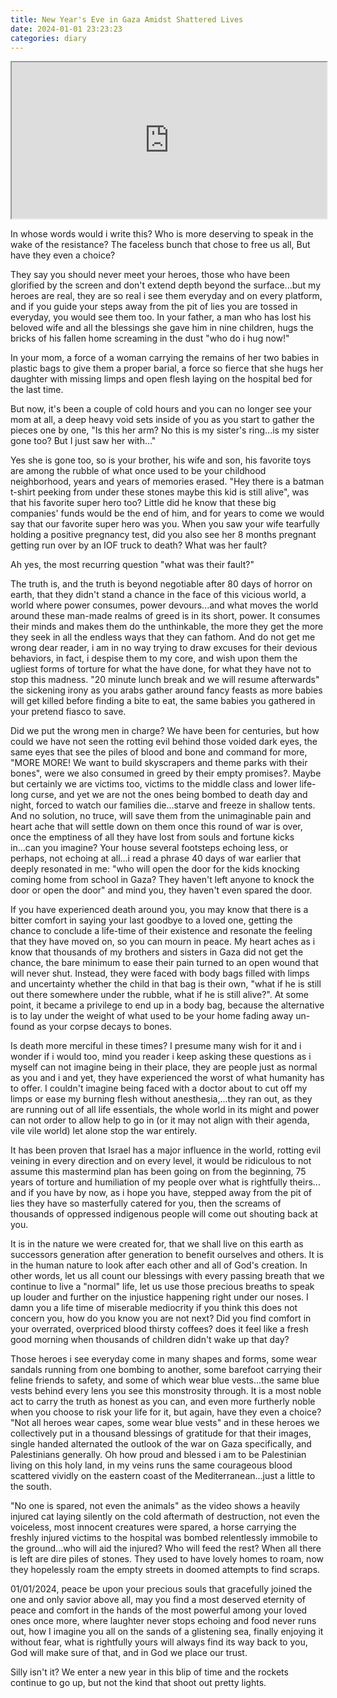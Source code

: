 ```yaml
---
title: New Year's Eve in Gaza Amidst Shattered Lives
date: 2024-01-01 23:23:23
categories: diary
---
```


<iframe height="250" src="https://www.youtube.com/embed/PwHr_vmW-oo" style="width:100%;"></iframe>

<!--more-->


<link rel="stylesheet" href="https://demos.ramon.codes/zuck.js/dist/skins/snapgram.css">
<link rel="stylesheet" href="https://demos.ramon.codes/zuck.js/dist/zuck.min.css">
<style>.tip.link {pointer-events: none;} #zuck-modal.with-effects{position: fixed !important;}</style>
<script src="https://demos.ramon.codes/zuck.js/dist/zuck.min.js"></script>

<div id="stories" class="storiesWrapper"></div>

<script>
    getAvatar = (id) => "https://api.multiavatar.com/avatar-" + id + ".png"
    var currentSkin = {
      avatars: true,
      list: false,
      autoFullScreen: false,
      cubeEffect: true,
      paginationArrows: false
    };
    fetch("/assets/stories.json").then(res => res.json()).then(res => {
        groupArray = res.reduce((group, entry) => {
                const time = new Date(entry.time).toISOString().split('T')[0];
                group[time] = group[time] ?? [];
                group[time].push(entry);
                return group;
            }, {});
        groupArray = Object.entries(groupArray).map(el =>  {
                return Zuck.buildTimelineItem(
                    el[0], 
                    getAvatar(el[0]),
                    el[0],
                    "",
                    new Date(el[1][0]).getTime() / 1000,
                    el[1].map(story => ([
                        story.time, story.type, 10, story.url, false, story.description?'#!':false, story.description, false, new Date(story.time).getTime() / 1000
                    ]))
                )
            })
        var stories = new Zuck('stories', {
            backNative: true,
            previousTap: true,
            skin: currentSkin['name'],
            autoFullScreen: currentSkin.autoFullScreen,
            avatars: currentSkin.avatars,
            paginationArrows: currentSkin.paginationArrows,
            list: currentSkin.list,
            cubeEffect: currentSkin.cubeEffect,
            localStorage: true,
            stories: groupArray.reverse()
        }
        )
    });
</script>


In whose words would i write this? Who is more deserving to speak in the wake of the resistance? The faceless bunch that chose to free us all, But have they even a choice?

They say you should never meet your heroes, those who have been glorified by the screen and  don't extend depth beyond the surface...but my heroes are real, they are so real i see them everyday and on every platform, and if you guide your steps away from the pit of lies you are tossed in everyday, you would see them too. In your father, a man who has lost his beloved wife and all the blessings she gave him in nine children, hugs the bricks of his fallen home screaming in the dust "who do i hug now!"

In your mom, a force of a woman carrying the remains of her two babies in plastic bags to give them a proper barial, a force so fierce that she hugs her daughter with missing limps and open flesh laying on the hospital bed for the last time. 

But now, it's been a couple of cold hours and you can no longer see your mom at all, a deep heavy void sets inside of you as you start to gather the pieces one by one, "Is this her arm? No this is my sister's ring...is my sister gone too? But I just saw her with..."

Yes she is gone too, so is your brother, his wife and son, his favorite toys are among the rubble of what once used to be your childhood neighborhood, years and years of memories erased. "Hey there is a batman t-shirt peeking from under these stones maybe this kid is still alive", was that his favorite super hero too? Little did he know that these big companies' funds would be the end of him, and for years to come we would say that our favorite super hero was you. When you saw your wife tearfully holding a positive pregnancy test, did you also see her 8 months pregnant getting run over by an IOF truck to death? What was her fault? 

Ah yes, the most recurring question "what was their fault?" 

The truth is, and the truth is beyond negotiable after 80 days of horror on earth, that they didn't stand a chance in the face of this vicious world, a world where power consumes, power devours...and what moves the world around these man-made realms of greed is in its short, power. It consumes their minds and makes them do the unthinkable, the more they get the more they seek in all the endless ways that they can fathom. And do not get me wrong dear reader, i am in no way trying to draw excuses for their devious behaviors, in fact, i despise them to my core, and wish upon them the ugliest forms of torture for what the have done, for what they have not to stop this madness. "20 minute lunch break and we will resume afterwards" the sickening irony as you arabs gather around fancy feasts as more babies will get killed before finding a bite to eat, the same babies you gathered in your pretend fiasco to save.

Did we put the wrong men in charge? We have been for centuries, but how could we have not seen the rotting evil behind those voided dark eyes, the same eyes that see the piles of blood and bone and command for more, "MORE MORE! We want to build skyscrapers and theme parks with their bones", were we also consumed in greed by their empty promises?. Maybe but certainly we are victims too, victims to the middle class and lower life-long curse, and yet we are not the ones being bombed to death day and night, forced to watch our families die...starve and freeze in shallow tents. And no solution, no truce, will save them from the unimaginable pain and heart ache that will settle down on them once this round of war is over, once the emptiness of all they have lost from souls and fortune kicks in...can you imagine? Your house several footsteps echoing less, or perhaps, not echoing at all...i read a phrase 40 days of war earlier that deeply resonated in me: "who will open the door for the kids knocking coming home from school in Gaza? They haven't left anyone to knock the door or open the door" and mind you, they haven't even spared the door. 

If you have experienced death around you, you may know that there is a bitter comfort in saying your last goodbye to a loved one, getting the chance to conclude a life-time of their existence and resonate the feeling that they have moved on, so you can mourn in peace. My heart aches as i know that thousands of my brothers and sisters in Gaza did not get the chance, the bare minimum to ease their pain turned to an open wound that will never shut. Instead, they were faced with body bags filled with limps and uncertainty whether the child in that bag is their own, "what if he is still out there somewhere under the rubble, what if he is still alive?". At some point, it became a privilege to end up in a body bag, because the alternative is to lay under the weight of what used to be your home fading away un-found as your corpse decays to bones. 

Is death more merciful in these times? I presume many wish for it and i wonder if i would too, mind you reader i keep asking these questions as i myself can not imagine being in their place, they are people just as normal as you and i and yet, they have experienced the worst of what humanity has to offer. I couldn't imagine being faced with a doctor about to cut off my limps or ease my burning flesh without anesthesia,...they ran out, as they are running out of all life essentials, the whole world in its might and power can not order to allow help to go in (or it may not align with their agenda, vile vile world) let alone stop the war entirely.

It has been proven that Israel has a major influence in the world, rotting evil veining in every direction and on every level, it would be ridiculous to not assume this mastermind plan has been going on from the beginning, 75 years of torture and humiliation of my people over what is rightfully theirs... and if you have by now, as i hope you have, stepped away from the pit of lies they have so masterfully catered for you, then the screams of thousands of oppressed indigenous people will come out shouting back at you.

It is in the nature we were created for, that we shall live on this earth as successors generation after generation to benefit ourselves and others. It is in the human nature to look after each other and all of God's creation. In other words, let us all count our blessings with every passing breath that we continue to live a "normal" life, let us use those precious breaths to speak up louder and further on the injustice happening right under our noses. I damn you a life time of miserable mediocrity if you think this does not concern you, how do you know you are not next? Did you find comfort in your overrated, overpriced blood thirsty coffees? does it feel like a fresh good morning when thousands of children didn't wake up that day? 

Those heroes i see everyday come in many shapes and forms, some wear sandals running from one bombing to another, some barefoot carrying their feline friends to safety, and some of which wear blue vests...the same blue vests behind every lens you see this monstrosity through. It is a most noble act to carry the truth as honest as you can, and even more furtherly noble when you choose to risk your life for it, but again, have they even a choice? "Not all heroes wear capes, some wear blue vests" and in these heroes we collectively put in a thousand blessings of gratitude for that their images, single handed alternated the outlook of the war on Gaza specifically, and Palestinians generally. Oh how proud and blessed i am to be Palestinian living on this holy land, in my veins runs the same courageous blood scattered vividly on the eastern coast of the Mediterranean...just a little to the south.

"No one is spared, not even the animals" as the video shows a heavily injured cat laying silently on the cold aftermath of destruction, not even the voiceless, most innocent creatures were spared, a horse carrying the freshly injured victims to the hospital was bombed relentlessly immobile to the ground...who will aid the injured? Who will feed the rest? When all there is left are dire piles of stones. They used to have lovely homes to roam, now they hopelessly roam the empty streets in doomed attempts to find scraps. 

01/01/2024, peace be upon your precious souls that gracefully joined the one and only savior above all, may you find a most deserved eternity of peace and comfort in the hands of the most powerful among your loved ones once more, where laughter never stops echoing and food never runs out, how I imagine you all on the sands of a glistening sea, finally enjoying it without fear, what is rightfully yours will always find its way back to you, God will make sure of that, and in God we place our trust. 

Silly isn't it? We enter a new year in this blip of time and the rockets continue to go up, but not the kind that shoot out pretty lights.